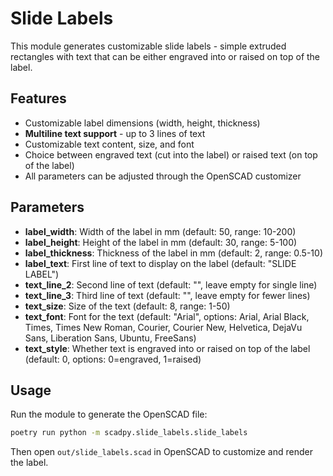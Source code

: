 # Slide Labels

This module generates customizable slide labels - simple extruded rectangles with text that can be either engraved into or raised on top of the label.

## Features

- Customizable label dimensions (width, height, thickness)
- **Multiline text support** - up to 3 lines of text
- Customizable text content, size, and font
- Choice between engraved text (cut into the label) or raised text (on top of the label)
- All parameters can be adjusted through the OpenSCAD customizer

## Parameters

- **label_width**: Width of the label in mm (default: 50, range: 10-200)
- **label_height**: Height of the label in mm (default: 30, range: 5-100)
- **label_thickness**: Thickness of the label in mm (default: 2, range: 0.5-10)
- **label_text**: First line of text to display on the label (default: "SLIDE LABEL")
- **text_line_2**: Second line of text (default: "", leave empty for single line)
- **text_line_3**: Third line of text (default: "", leave empty for fewer lines)
- **text_size**: Size of the text (default: 8, range: 1-50)
- **text_font**: Font for the text (default: "Arial", options: Arial, Arial Black, Times, Times New Roman, Courier, Courier New, Helvetica, DejaVu Sans, Liberation Sans, Ubuntu, FreeSans)
- **text_style**: Whether text is engraved into or raised on top of the label (default: 0, options: 0=engraved, 1=raised)

## Usage

Run the module to generate the OpenSCAD file:

```bash
poetry run python -m scadpy.slide_labels.slide_labels
```

Then open `out/slide_labels.scad` in OpenSCAD to customize and render the label.
